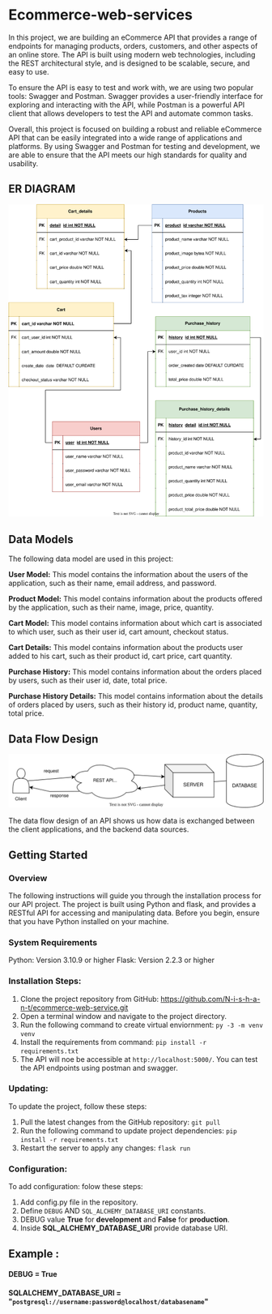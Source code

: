 # Ecommerce-web-services

In this project, we are building an eCommerce API that provides a range of endpoints for managing products, orders, customers, and other aspects of an online store. The API is built using modern web technologies, including the REST architectural style, and is designed to be scalable, secure, and easy to use.

To ensure the API is easy to test and work with, we are using two popular tools: Swagger and Postman. Swagger provides a user-friendly interface for exploring and interacting with the API, while Postman is a powerful API client that allows developers to test the API and automate common tasks.

Overall, this project is focused on building a robust and reliable eCommerce API that can be easily integrated into a wide range of applications and platforms. By using Swagger and Postman for testing and development, we are able to ensure that the API meets our high standards for quality and usability.


## ER DIAGRAM
![ER DIAGRAM](/svg/er.drawio.svg "This is ER image.")

## Data Models
The following data model are used in this project:

**User Model:** This model contains the information about the users of the application, such as their name, email address, and password.

**Product Model:** This model contains information about the products offered by the application, such as their name, image, price, quantity.

**Cart Model:** This model contains information about which cart is associated to which user, such as their user id, cart amount, checkout status.

**Cart Details:** This model contains information about the products user added to his cart, such as their product id, cart price, cart quantity.

**Purchase History:** This model contains information about the orders placed by users, such as their user id, date, total price.

**Purchase History Details:** This model contains information about the details of orders placed by users, such as their history id, product name, quantity, total price.

## Data Flow Design

![data flow design](/svg/daraflow.drawio.svg "This is data flow image.")


The data flow design of an API shows us how data is exchanged between the client applications, and the backend data sources.

## Getting Started

### Overview
The following instructions will guide you through the installation process for our API project. The project is built using Python and flask, and provides a RESTful API for accessing and manipulating data. Before you begin, ensure that you have Python installed on your machine.

### System Requirements
Python: Version 3.10.9 or higher
Flask: Version 2.2.3 or higher

### Installation Steps:

1. Clone the project repository from GitHub: https://github.com/N-i-s-h-a-n-t/ecommerce-web-service.git
2. Open a terminal window and navigate to the project directory.
3. Run the following command to create virtual enviornment: `py -3 -m venv venv`
4. Install the requirements from command: `pip install -r requirements.txt`
5. The API will noe be accessible at `http://localhost:5000/`. You can test the API endpoints using postman and swagger.

### Updating:
To update the project, follow these steps:
1. Pull the latest changes from the GitHub repository: `git pull`
2. Run the following command to update project dependencies: `pip install -r requirements.txt`
3. Restart the server to apply any changes: `flask run`

### Configuration:
To add configuration: folow these steps:
1. Add config.py file in the repository.
2. Define `DEBUG` AND `SQL_ALCHEMY_DATABASE_URI` constants.
3. DEBUG value **True** for **development** and **False** for **production**.
4. Inside **SQL_ALCHEMY_DATABASE_URI** provide database URI.
## Example :
#### DEBUG = True
#### SQLALCHEMY_DATABASE_URI = "`postgresql://username:password@localhost/databasename`"